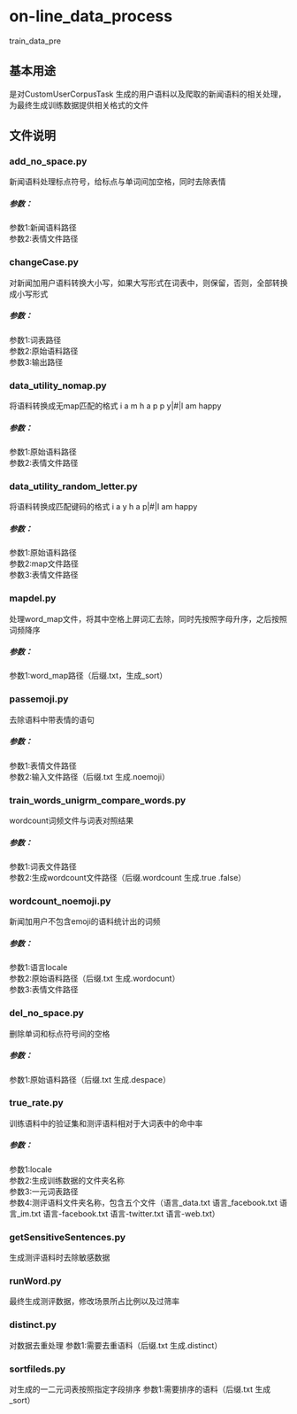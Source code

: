 # on-line_data_process
train_data_pre
## 基本用途
是对CustomUserCorpusTask 生成的用户语料以及爬取的新闻语料的相关处理，为最终生成训练数据提供相关格式的文件
## 文件说明
### add_no_space.py 
新闻语料处理标点符号，给标点与单词间加空格，同时去除表情
##### 参数：
参数1:新闻语料路径  
参数2:表情文件路径
### changeCase.py
对新闻加用户语料转换大小写，如果大写形式在词表中，则保留，否则，全部转换成小写形式
##### 参数：
参数1:词表路径  
参数2:原始语料路径  
参数3:输出路径
### data_utility_nomap.py
将语料转换成无map匹配的格式
i a m h a p p y|#|I am  happy
##### 参数：
参数1:原始语料路径  
参数2:表情文件路径
### data_utility_random_letter.py
将语料转换成匹配键码的格式
i a y h a p|#|I am  happy
##### 参数：
参数1:原始语料路径  
参数2:map文件路径  
参数3:表情文件路径  
### mapdel.py
处理word_map文件，将其中空格上屏词汇去除，同时先按照字母升序，之后按照词频降序
##### 参数：
参数1:word_map路径（后缀.txt，生成_sort）
### passemoji.py
去除语料中带表情的语句
##### 参数：
参数1:表情文件路径  
参数2:输入文件路径（后缀.txt 生成.noemoji）
### train_words_unigrm_compare_words.py
wordcount词频文件与词表对照结果
##### 参数：
参数1:词表文件路径  
参数2:生成wordcount文件路径（后缀.wordcount 生成.true .false）
### wordcount_noemoji.py
新闻加用户不包含emoji的语料统计出的词频
##### 参数：
参数1:语言locale  
参数2:原始语料路径（后缀.txt 生成.wordocunt）  
参数3:表情文件路径
### del_no_space.py
删除单词和标点符号间的空格
##### 参数：
参数1:原始语料路径（后缀.txt 生成.despace）
### true_rate.py
训练语料中的验证集和测评语料相对于大词表中的命中率
##### 参数：
参数1:locale  
参数2:生成训练数据的文件夹名称  
参数3:一元词表路径  
参数4:测评语料文件夹名称，包含五个文件（语言_data.txt 语言_facebook.txt 语言_im.txt 语言-facebook.txt 语言-twitter.txt 语言-web.txt） 
### getSensitiveSentences.py
生成测评语料时去除敏感数据
### runWord.py
最终生成测评数据，修改场景所占比例以及过筛率
### distinct.py
对数据去重处理
参数1:需要去重语料（后缀.txt 生成.distinct）
### sortfileds.py
对生成的一二元词表按照指定字段排序
参数1:需要排序的语料（后缀.txt 生成_sort）

